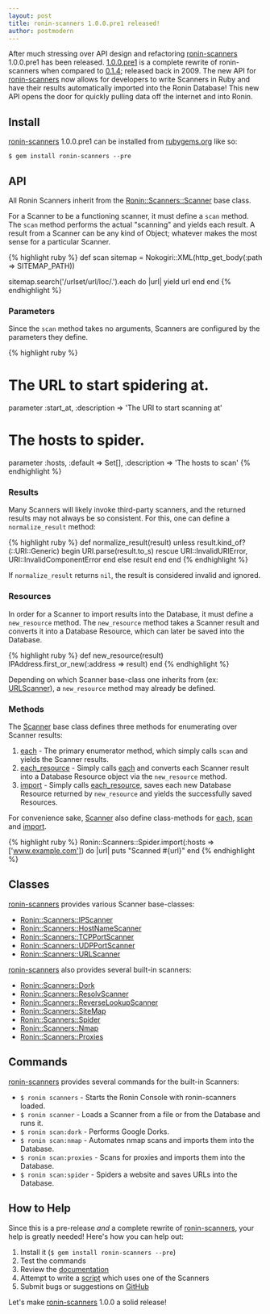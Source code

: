 ```yaml
---
layout: post
title: ronin-scanners 1.0.0.pre1 released!
author: postmodern
---
```


After much stressing over API design and refactoring [ronin-scanners] 1.0.0.pre1
has been released. [1.0.0.pre1] is a complete rewrite of ronin-scanners
when compared to [0.1.4]; released back in 2009. The new API for
[ronin-scanners] now allows for developers to write Scanners in Ruby and have
their results automatically imported into the Ronin Database! This new API
opens the door for quickly pulling data off the internet and into Ronin.

## Install

[ronin-scanners] 1.0.0.pre1 can be installed from [rubygems.org][1.0.0.pre1]
like so:

    $ gem install ronin-scanners --pre

## API

All Ronin Scanners inherit from the [Ronin::Scanners::Scanner] base class.

For a Scanner to be a functioning scanner, it must define a `scan` method.
The `scan` method performs the actual "scanning" and yields each result.
A result from a Scanner can be any kind of Object;
whatever makes the most sense for a particular Scanner.

{% highlight ruby %}
def scan
  sitemap = Nokogiri::XML(http_get_body(:path => SITEMAP_PATH))

  sitemap.search('/urlset/url/loc/.').each do |url|
    yield url
  end
end
{% endhighlight %}

### Parameters

Since the `scan` method takes no arguments, Scanners are configured by the
parameters they define.

{% highlight ruby %}
# The URL to start spidering at.
parameter :start_at, :description => 'The URI to start scanning at'

# The hosts to spider.
parameter :hosts, :default => Set[],
                  :description => 'The hosts to scan'
{% endhighlight %}

### Results

Many Scanners will likely invoke third-party scanners, and the returned
results may not always be so consistent. For this, one can define a
`normalize_result` method:

{% highlight ruby %}
def normalize_result(result)
  unless result.kind_of?(::URI::Generic)
    begin
      URI.parse(result.to_s)
    rescue URI::InvalidURIError, URI::InvalidComponentError
    end
  else
    result
  end
end
{% endhighlight %}

If `normalize_result` returns `nil`, the result is considered invalid and
ignored.

### Resources

In order for a Scanner to import results into the Database, it must define
a `new_resource` method. The `new_resource` method takes a Scanner result and
converts it into a Database Resource, which can later be saved into
the Database.

{% highlight ruby %}
def new_resource(result)
  IPAddress.first_or_new(:address => result)
end
{% endhighlight %}

Depending on which Scanner base-class one inherits from
(ex: [URLScanner][Ronin::Scanners::URLScanner]), a `new_resource` method
may already be defined.

### Methods

The [Scanner][Ronin::Scanners::Scanner] base class defines three methods
for enumerating over Scanner results:

1. [each] - The primary enumerator method, which simply calls `scan` and yields
   the Scanner results.
2. [each_resource] - Simply calls [each] and converts each Scanner result
   into a Database Resource object via the `new_resource` method.
3. [import] - Simply calls [each_resource], saves each new Database
   Resource returned by `new_resource` and yields the successfully saved
   Resources.

For convenience sake, [Scanner][Ronin::Scanners::URLScanner] also define
class-methods for [each][Ronin::Scanners::Scanner.each],
[scan][Ronin::Scanners::Scanner.scan] and
[import][Ronin::Scanners::Scanner.import].

{% highlight ruby %}
Ronin::Scanners::Spider.import(:hosts => ['www.example.com']) do |url|
  puts "Scanned #{url}"
end
{% endhighlight %}

## Classes

[ronin-scanners] provides various Scanner base-classes:

* [Ronin::Scanners::IPScanner]
* [Ronin::Scanners::HostNameScanner]
* [Ronin::Scanners::TCPPortScanner]
* [Ronin::Scanners::UDPPortScanner]
* [Ronin::Scanners::URLScanner]

[ronin-scanners] also provides several built-in scanners:

* [Ronin::Scanners::Dork]
* [Ronin::Scanners::ResolvScanner]
* [Ronin::Scanners::ReverseLookupScanner]
* [Ronin::Scanners::SiteMap]
* [Ronin::Scanners::Spider]
* [Ronin::Scanners::Nmap]
* [Ronin::Scanners::Proxies]

## Commands

[ronin-scanners] provides several commands for the built-in Scanners:

* `$ ronin scanners` - Starts the Ronin Console with ronin-scanners loaded.
* `$ ronin scanner` - Loads a Scanner from a file or from the Database
  and runs it.
* `$ ronin scan:dork` - Performs Google Dorks.
* `$ ronin scan:nmap` - Automates nmap scans and imports them into the Database.
* `$ ronin scan:proxies` - Scans for proxies and imports them into the Database.
* `$ ronin scan:spider` - Spiders a website and saves URLs into the Database.

## How to Help

Since this is a pre-release _and_ a complete rewrite of [ronin-scanners],
your help is greatly needed! Here's how you can help out:

1. Install it (`$ gem install ronin-scanners --pre`)
2. Test the commands
3. Review the [documentation]
4. Attempt to write a [script](https://gist.github.com/3803087)
   which uses one of the Scanners
5. Submit bugs or suggestions on [GitHub][issues]

Let's make [ronin-scanners] 1.0.0 a solid release!

[ronin-scanners]: https://github.com/ronin-ruby/ronin-scanners#readme
[0.1.4]: https://rubygems.org/gems/ronin-scanners/versions/0.1.4
[1.0.0.pre1]: https://rubygems.org/gems/ronin-scanners/versions/1.0.0.pre1
[documentation]: /docs/ronin-scanners/frames
[issues]: https://github.com/ronin-ruby/ronin-scanners/issues?direction=desc&sort=created&state=open

[each]: /docs/ronin-scanners/Ronin/Scanners/Scanner.html#each-instance_method
[each_resource]: /docs/ronin-scanners/Ronin/Scanners/Scanner.html#each_resource-instance_method
[import]: /docs/ronin-scanners/Ronin/Scanners/Scanner.html#import-instance_method
[Ronin::Scanners::Scanner.each]: /docs/ronin-scanners/Ronin/Scanners/Scanner.html#each-class_method
[Ronin::Scanners::Scanner.scan]: /docs/ronin-scanners/Ronin/Scanners/Scanner.html#scan-class_method
[Ronin::Scanners::Scanner.import]: /docs/ronin-scanners/Ronin/Scanners/Scanner.html#import-class_method

[Ronin::Scanners::Scanner]: /docs/ronin-scanners/Ronin/Scanners/Scanner.html
[Ronin::Scanners::IPScanner]: /docs/ronin-scanners/Ronin/Scanners/IPScanner.html
[Ronin::Scanners::HostNameScanner]: /docs/ronin-scanners/Ronin/Scanners/HostNameScanner.html
[Ronin::Scanners::TCPPortScanner]: /docs/ronin-scanners/Ronin/Scanners/TCPPortScanner.html
[Ronin::Scanners::UDPPortScanner]: /docs/ronin-scanners/Ronin/Scanners/UDPPortScanner.html
[Ronin::Scanners::URLScanner]: /docs/ronin-scanners/Ronin/Scanners/URLScanner.html

[Ronin::Scanners::Dork]: /docs/ronin-scanners/Ronin/Scanners/Dork.html
[Ronin::Scanners::ResolvScanner]: /docs/ronin-scanners/Ronin/Scanners/ResolvScanner.html
[Ronin::Scanners::ReverseLookupScanner]: /docs/ronin-scanners/Ronin/Scanners/ReverseLookupScanner.html
[Ronin::Scanners::SiteMap]: /docs/ronin-scanners/Ronin/Scanners/SiteMap.html
[Ronin::Scanners::Spider]: /docs/ronin-scanners/Ronin/Scanners/Spider.html
[Ronin::Scanners::Nmap]: /docs/ronin-scanners/Ronin/Scanners/Nmap.html
[Ronin::Scanners::Proxies]: /docs/ronin-scanners/Ronin/Scanners/Proxies.html
